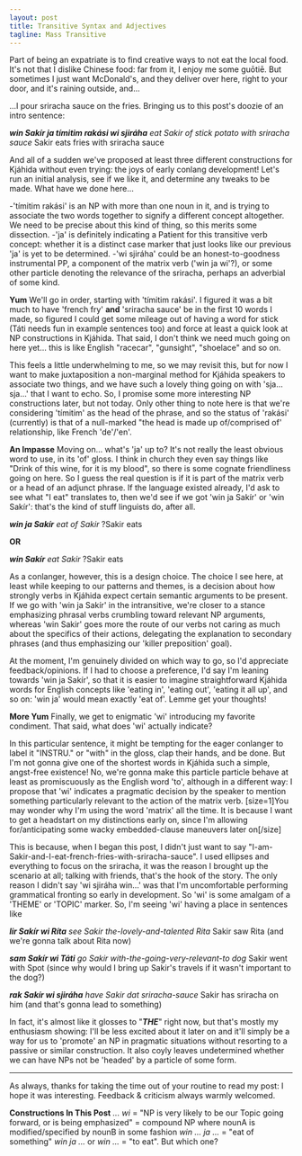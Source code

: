 ```yaml
---
layout: post
title: Transitive Syntax and Adjectives
tagline: Mass Transitive 
---
```


Part of being an expatriate is to find creative ways to not eat the local food. It's not that I dislike Chinese food: far from it, I enjoy me some guōtiē. But sometimes I just want McDonald's, and they deliver over here, right to your door, and it's raining outside, and...

...I pour sriracha sauce on the fries. Bringing us to this post's doozie of an intro sentence:

**_win Sakír ja tímitim rakási wi sjiráha_**
_eat Sakir of stick potato with sriracha sauce_
Sakir eats fries with sriracha sauce

And all of a sudden we've proposed at least three different constructions for Kjáhida without even trying: the joys of early conlang development! Let's run an initial analysis, see if we like it, and determine any tweaks to be made. What have we done here...

-'tímitim rakási' is an NP with more than one noun in it, and is trying to associate the two words together to signify a different concept altogether. We need to be precise about this kind of thing, so this merits some dissection.
-'ja' is definitely indicating a Patient for this transitive verb concept: whether it is a distinct case marker that just looks like our previous 'ja' is yet to be determined.
-'wi sjiráha' could be an honest-to-goodness instrumental PP, a component of the matrix verb ('win ja wi'?), or some other particle denoting the relevance of the sriracha, perhaps an adverbial of some kind.

**Yum**
We'll go in order, starting with 'tímitim rakási'. I figured it was a bit much to have 'french fry' **and** 'sriracha sauce' be in the first 10 words I made, so figured I could get some mileage out of having a word for stick (Táti needs fun in example sentences too) and force at least a quick look at NP constructions in Kjáhida. That said, I don't think we need much going on here yet... this is like English "racecar", "gunsight", "shoelace" and so on. 

This feels a little underwhelming to me, so we may revisit this, but for now I want to make juxtaposition a non-marginal method for Kjáhida speakers to associate two things, and we have such a lovely thing going on with 'sja... sja...' that I want to echo. So, I promise some more interesting NP constructions later, but not today. Only other thing to note here is that we're considering 'tímitim' as the head of the phrase, and so the status of 'rakási' (currently) is that of a null-marked "the head is made up of/comprised of' relationship, like French 'de'/'en'.

**An Impasse**
Moving on... what's 'ja' up to? It's not really the least obvious word to use, in its 'of' gloss. I think in church they even say things like "Drink of this wine, for it is my blood", so there is some cognate friendliness going on here. So I guess the real question is if it is part of the matrix verb or a head of an adjunct phrase. If the language existed already, I'd ask to see what "I eat" translates to, then we'd see if we got 'win ja Sakír' or 'win Sakír': that's the kind of stuff linguists do, after all.

**_win ja Sakír_**
_eat of Sakir_
?Sakir eats

**OR**

**_win Sakír_**
_eat Sakir_
?Sakir eats

As a conlanger, however, this is a design choice. The choice I see here, at least while keeping to our patterns and themes, is a decision about how strongly verbs in Kjáhida expect certain semantic arguments to be present. If we go with 'win ja Sakír' in the intransitive, we're closer to a stance emphasizing phrasal verbs crumbling toward relevant NP arguments, whereas 'win Sakir' goes more the route of our verbs not caring as much about the specifics of their actions, delegating the explanation to secondary phrases (and thus emphasizing our 'killer preposition' goal).

At the moment, I'm genuinely divided on which way to go, so I'd appreciate feedback/opinions. If I had to choose a preference, I'd say I'm leaning towards 'win ja Sakír', so that it is easier to imagine straightforward Kjáhida words for English concepts like 'eating in', 'eating out', 'eating it all up', and so on: 'win ja' would mean exactly 'eat of'. Lemme get your thoughts!

**More Yum**
Finally, we get to enigmatic 'wi' introducing my favorite condiment. That said, what does 'wi' actually indicate?

In this particular sentence, it might be tempting for the eager conlanger to label it "INSTRU." or "with" in the gloss, clap their hands, and be done. But I'm not gonna give one of the shortest words in Kjáhida such a simple, angst-free existence! No, we're gonna make this particle particle behave at least as promiscuously as the English word 'to', although in a different way: I propose that 'wi' indicates a pragmatic decision by the speaker to mention something particularly relevant to the action of the matrix verb. 
[size=1]You may wonder why I'm using the word 'matrix' all the time. It is because I want to get a headstart on my distinctions early on, since I'm allowing for/anticipating some wacky embedded-clause maneuvers later on[/size]

This is because, when I began this post, I didn't just want to say "I-am-Sakir-and-I-eat-french-fries-with-sriracha-sauce". I used ellipses and everything to focus on the sriracha, it was the reason I brought up the scenario at all; talking with friends, that's the hook of the story. The only reason I didn't say 'wi sjiráha win...' was that I'm uncomfortable performing grammatical fronting so early in development. So 'wi' is some amalgam of a 'THEME' or 'TOPIC' marker. So, I'm seeing 'wi' having a place in sentences like

**_lir Sakír wi Ríta_**
_see Sakir the-lovely-and-talented Rita_
Sakir saw Rita (and we're gonna talk about Rita now)

**_sam Sakír wi Táti_**
_go Sakir with-the-going-very-relevant-to dog_
Sakir went with Spot (since why would I bring up Sakir's travels if it wasn't important to the dog?)

**_rak Sakír wi sjiráha_**
_have Sakir dat sriracha-sauce_
Sakir has sriracha on him (and that's gonna lead to something)

In fact, it's almost like it glosses to "***THE***" right now, but that's mostly my enthusiasm showing: I'll be less excited about it later on and it'll simply be a way for us to 'promote' an NP in pragmatic situations without resorting to a passive or similar construction. It also coyly leaves undetermined whether we can have NPs not be 'headed' by a particle of some form.

-----------------------

As always, thanks for taking the time out of your routine to read my post: I hope it was interesting. Feedback & criticism always warmly welcomed.

**Constructions In This Post**
_<verb> ... wi <NP>_ = "NP is very likely to be our Topic going forward, or is being emphasized"
_<nounA> <nounB>_ = compound NP where nounA is modified/specified by nounB in some fashion
_win ... ja ..._ = "eat of something"
_win ja ..._ or _win ..._ = "to eat". But which one?
